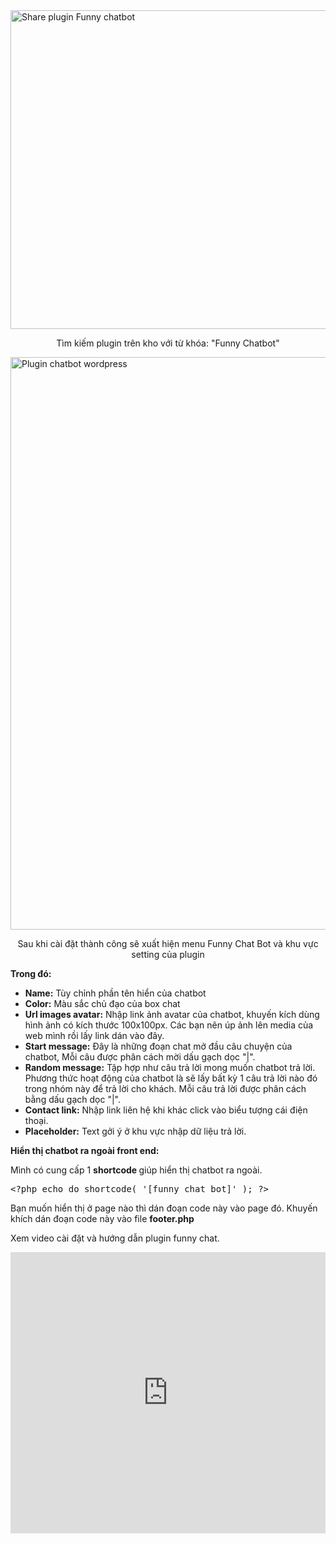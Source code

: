 <img class="alignnone wp-image-3027 size-full" src="https://huykira.net/wp-content/uploads/2017/07/cai-dat-funny-chatbot-e1501135194805.png" alt="Share plugin Funny chatbot" width="1646" height="510" />
<p style="text-align: center;">Tìm kiếm plugin trên kho với từ khóa: "Funny Chatbot"</p>
<img class="aligncenter wp-image-3028 size-full" src="https://huykira.net/wp-content/uploads/2017/07/setting-funny-chatbot.jpg" alt="Plugin chatbot wordpress" width="1265" height="916" />
<p style="text-align: center;">Sau khi cài đặt thành công sẽ xuất hiện menu Funny Chat Bot và khu vực setting của plugin</p>
<strong>Trong đó:</strong>
<ul>
 	<li><strong>Name:</strong> Tùy chỉnh phần tên hiển của chatbot</li>
 	<li><strong>Color:</strong> Màu sắc chủ đạo của box chat</li>
 	<li><strong>Url images avatar:</strong> Nhập link ảnh avatar của chatbot, khuyến kích dùng hình ảnh có kích thước 100x100px. Các bạn nên úp ảnh lên media của web mình rồi lấy link dán vào đây.</li>
 	<li><strong>Start message:</strong> Đây là những đoạn chat mở đầu câu chuyện của chatbot, Mỗi câu được phân cách mời dấu gạch dọc "|".</li>
 	<li><strong>Random message:</strong> Tập hợp như câu trả lời mong muốn chatbot trả lời. Phương thức hoạt động của chatbot là sẽ lấy bất kỳ 1 câu trả lời nào đó trong nhóm này để trả lời cho khách. Mỗi câu trả lời được phân cách bằng dấu gạch dọc "|".</li>
 	<li><strong>Contact link:</strong> Nhập link liên hệ khi khác click vào biểu tượng cái điện thoại.</li>
 	<li><strong>Placeholder:</strong> Text gởi ý ở khu vực nhập dữ liệu trả lời.</li>
</ul>
<strong>Hiển thị chatbot ra ngoài front end:</strong>

Mình có cung cấp 1 <strong>shortcode </strong>giúp hiển thị chatbot ra ngoài.
<pre class="lang:php decode:true ">&lt;?php echo do_shortcode( '[funny_chat_bot]' ); ?&gt;</pre>
Bạn muốn hiển thị ở page nào thì dán đoạn code này vào page đó. Khuyến khích dán đoạn code này vào file <strong>footer.php</strong>

Xem video cài đặt và hướng dẫn plugin funny chat.
<iframe width="100%" height="450" src="https://www.youtube.com/embed/f_M_wwG8jTg" frameborder="0" allowfullscreen="allowfullscreen"></iframe>